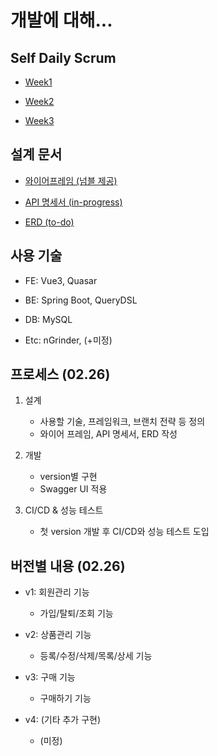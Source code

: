 # 개발에 대해...

## Self Daily Scrum

- [Week1](./self_daily_scrum/Week1.md)

- [Week2](./self_daily_scrum/Week2.md)

- [Week3](./self_daily_scrum/Week3.md)



## 설계 문서

- [와이어프레임 (넘블 제공)](https://www.figma.com/file/qhTVqHv40sOOC7q5fJkzWI/%EC%B1%8C%EB%A6%B0%EC%A7%80_%EC%B0%B8%EA%B0%80%EC%9E%90-%EA%B3%B5%EA%B0%9C%EC%9A%A9?node-id=0%3A1&t=tyJMb8uepioAAqOz-1)

- [API 명세서 (in-progress)](./API명세서.xlsx)

- [ERD (to-do)]()



## 사용 기술

- FE: Vue3, Quasar

- BE: Spring Boot, QueryDSL

- DB: MySQL

- Etc: nGrinder, (+미정)



## 프로세스 (02.26)

1. 설계
   
   - 사용할 기술, 프레임워크, 브랜치 전략 등 정의
   - 와이어 프레임, API 명세서, ERD 작성

2. 개발
   
   - version별 구현
   - Swagger UI 적용

3. CI/CD & 성능 테스트
   
   - 첫 version 개발 후 CI/CD와 성능 테스트 도입



## 버전별 내용 (02.26)

- v1: 회원관리 기능
  
  - 가입/탈퇴/조회 기능

- v2: 상품관리 기능
  
  - 등록/수정/삭제/목록/상세 기능

- v3: 구매 기능
  
  - 구매하기 기능

- v4: (기타 추가 구현)
  
  - (미정)
